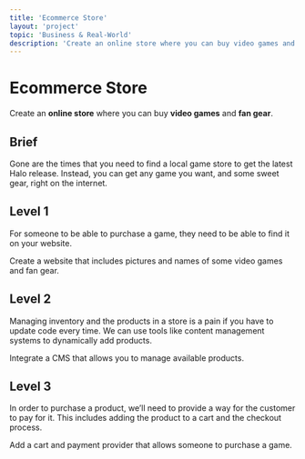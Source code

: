 ```yaml
---
title: 'Ecommerce Store'
layout: 'project'
topic: 'Business & Real-World'
description: 'Create an online store where you can buy video games and fan gear.'
---
```



# Ecommerce Store

Create an <strong className="color-blue">online store</strong> where you can buy <strong className="color-purple">video games</strong> and <strong className="color-purple">fan gear</strong>.

## Brief

Gone are the times that you need to find a local game store to get the latest Halo release. Instead, you can get any game you want, and some sweet gear, right on the internet.

## Level 1

For someone to be able to purchase a game, they need to be able to find it on your website.

Create a website that includes pictures and names of some video games and fan gear.

## Level 2

Managing inventory and the products in a store is a pain if you have to update code every time. We can use tools like content management systems to dynamically add products.

Integrate a CMS that allows you to manage available products.

## Level 3

In order to purchase a product, we’ll need to provide a way for the customer to pay for it. This includes adding the product to a cart and the checkout process.

Add a cart and payment provider that allows someone to purchase a game.


